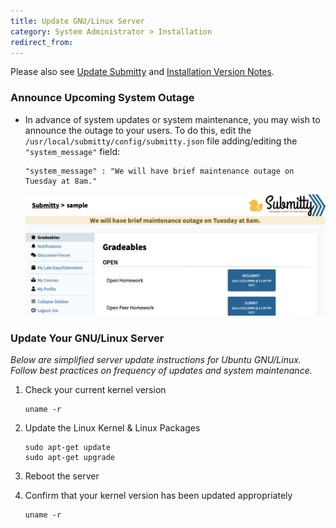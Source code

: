 ```yaml
---
title: Update GNU/Linux Server
category: System Administrator > Installation
redirect_from:
---
```


Please also see [Update Submitty](update_submitty) and [Installation Version Notes](version_notes).


### Announce Upcoming System Outage

*  In advance of system updates or system maintenance, you may wish to
   announce the outage to your users.  To do this, edit the
   `/usr/local/submitty/config/submitty.json` file adding/editing the
   `"system_message"` field:

    ```
    "system_message" : "We will have brief maintenance outage on Tuesday at 8am."
    ```

    ![](/images/system_outage_message.png)



### Update Your GNU/Linux Server


_Below are simplified server update instructions for Ubuntu GNU/Linux.
Follow best practices on frequency of updates and system maintenance._


1. Check your current kernel version

   ```
   uname -r
   ```


2. Update the Linux Kernel & Linux Packages

   ```
   sudo apt-get update
   sudo apt-get upgrade
   ```


3. Reboot the server


4. Confirm that your kernel version has been updated appropriately

   ```
   uname -r
   ```